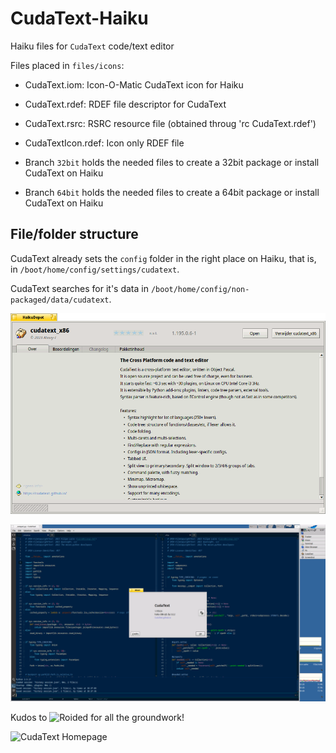 # CudaText-Haiku
Haiku files for `CudaText` code/text editor

Files placed in `files/icons`:
- CudaText.iom:       Icon-O-Matic CudaText icon for Haiku
- CudaText.rdef:      RDEF file descriptor for CudaText
- CudaText.rsrc:      RSRC resource file (obtained throug 'rc CudaText.rdef')
- CudaTextIcon.rdef:  Icon only RDEF file

- Branch `32bit` holds the needed files to create a 32bit package or install CudaText on Haiku
- Branch `64bit` holds the needed files to create a 64bit package or install CudaText on Haiku

## File/folder structure
CudaText already sets the `config` folder in the right place on Haiku, that is, in `/boot/home/config/settings/cudatext`.

CudaText searches for it's data in `/boot/home/config/non-packaged/data/cudatext`.

![CudaText Package](/CudaText_hpkg.png)

![CudaText Software](/CudaText.png)

Kudos to ![Roided](https://github.com/roired/CudaText-Haiku) for all the groundwork!

![CudaText Homepage](https://github.com/Alexey-T/CudaText)

